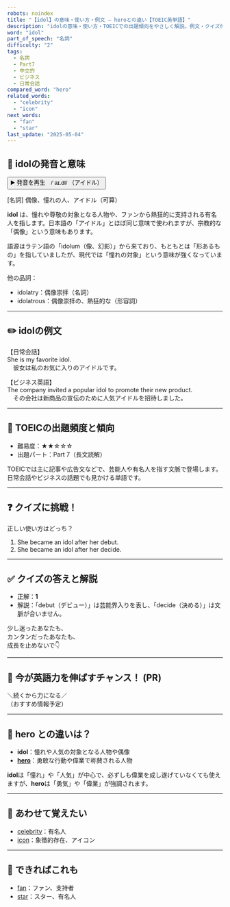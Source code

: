 ```yaml
---
robots: noindex
title: "【idol】の意味・使い方・例文 ― heroとの違い【TOEIC英単語】"
description: "idolの意味・使い方・TOEICでの出題傾向をやさしく解説。例文・クイズ付きでheroとの違いもわかりやすく学べます。"
word: "idol"
part_of_speech: "名詞"
difficulty: "2"
tags:
  - 名詞
  - Part7
  - 中立的
  - ビジネス
  - 日常会話
compared_word: "hero"
related_words:
  - "celebrity"
  - "icon"
next_words:
  - "fan"
  - "star"
last_update: "2025-05-04"
---
```


## 🔰 idolの発音と意味

<button class="play-audio" onclick="playTTS('idol')">
  <span class="play-audio-main">
    ▶️ 発音を再生　/ˈaɪ.dl/
  </span>
  <span class="play-audio-sub">
    （アイドル）
  </span>
</button>

[名詞] 偶像、憧れの人、アイドル（可算）

**idol** は、憧れや尊敬の対象となる人物や、ファンから熱狂的に支持される有名人を指します。日本語の「アイドル」とほぼ同じ意味で使われますが、宗教的な「偶像」という意味もあります。

語源はラテン語の「idolum（像、幻影）」から来ており、もともとは「形あるもの」を指していましたが、現代では「憧れの対象」という意味が強くなっています。

他の品詞：  
- idolatry：偶像崇拝（名詞）
- idolatrous：偶像崇拝の、熱狂的な（形容詞）

---

## ✏️ idolの例文

【日常会話】  
She is my favorite idol.  
　彼女は私のお気に入りのアイドルです。

【ビジネス英語】  
The company invited a popular idol to promote their new product.  
　その会社は新商品の宣伝のために人気アイドルを招待しました。

---

## 🎯 TOEICの出題頻度と傾向

- 難易度：★★☆☆☆
- 出題パート：Part 7（長文読解）

TOEICでは主に記事や広告文などで、芸能人や有名人を指す文脈で登場します。日常会話やビジネスの話題でも見かける単語です。

---

## ❓ クイズに挑戦！

正しい使い方はどっち？

1. She became an idol after her debut.  
2. She became an idol after her decide.

---

## ✅ クイズの答えと解説

- 正解：**1**
- 解説：「debut（デビュー）」は芸能界入りを表し、「decide（決める）」は文脈が合いません。

少し迷ったあなたも、  
カンタンだったあなたも、  
成長を止めないで👇️

---

## 🚀 今が英語力を伸ばすチャンス！ (PR)

<div class="info-center">
＼続くから力になる／<br>  
（おすすめ情報予定）
</div>

---

## 🤔  hero との違いは？

- **idol**：憧れや人気の対象となる人物や偶像
- **[hero](/word/hero/)**：勇敢な行動や偉業で称賛される人物

**idol**は「憧れ」や「人気」が中心で、必ずしも偉業を成し遂げていなくても使えますが、**hero**は「勇気」や「偉業」が強調されます。

---

## 🧩 あわせて覚えたい

- [celebrity](/word/celebrity/)：有名人
- [icon](/word/icon/)：象徴的存在、アイコン

---

## 📖 できればこれも

- [fan](/word/fan/)：ファン、支持者
- [star](/word/star/)：スター、有名人

<!-- cvid: aid22_bid33 -->
